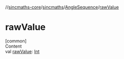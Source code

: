 //[sincmaths-core](../../../index.md)/[sincmaths](../index.md)/[AngleSequence](index.md)/[rawValue](raw-value.md)



# rawValue  
[common]  
Content  
val [rawValue](raw-value.md): [Int](https://kotlinlang.org/api/latest/jvm/stdlib/kotlin/-int/index.html)  



